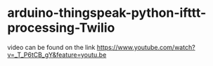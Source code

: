 # arduino-thingspeak-python-ifttt-processing-Twilio
video can be found on the link
https://www.youtube.com/watch?v=_T_P6tCB_gY&feature=youtu.be

